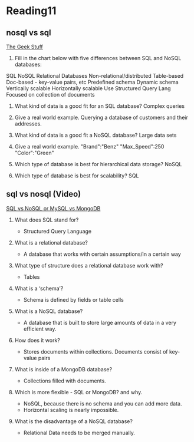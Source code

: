 # Reading11

## nosql vs sql

[The Geek Stuff](https://www.thegeekstuff.com/2014/01/sql-vs-nosql-db/?utm_source=tuicool)
1. Fill in the chart below with five differences between SQL and NoSQL databases:

SQL	                       NoSQL 
Relational Databases       Non-relational/distributed
Table-based                Doc-based - key-value pairs, etc
Predefined schema          Dynamic schema
Vertically scalable        Horizontally scalable
Use Structured Query Lang  Focused on collection of documents
 	 
 	 
1. What kind of data is a good fit for an SQL database?
    Complex queries

2. Give a real world example.
    Querying a database of customers and their addresses.

3. What kind of data is a good fit a NoSQL database?
    Large data sets

4. Give a real world example.
    "Brand":"Benz"
    "Max_Speed":250
    "Color":"Green"

5. Which type of database is best for hierarchical data storage?
    NoSQL

6. Which type of database is best for scalability?
    SQL

## sql vs nosql (Video)

[SQL vs NoSQL or MySQL vs MongoDB](https://www.youtube.com/watch?v=ZS_kXvOeQ5Y)

1. What does SQL stand for?
    - Structured Query Language

2. What is a relational database?
    - A database that works with certain assumptions/in a certain way

3. What type of structure does a relational database work with?
    - Tables

4. What is a ‘schema’?
    - Schema is defined by fields or table cells


5. What is a NoSQL database?
    - A database that is built to store large amounts of data in a very efficient way.

6. How does it work?
    - Stores documents within collections. Documents consist of key-value pairs

7. What is inside of a MongoDB database?
    - Collections filled with documents.

8. Which is more flexible - SQL or MongoDB? and why.
    - NoSQL, because there is no schema and you can add more data.
    - Horizontal scaling is nearly impossible.

9. What is the disadvantage of a NoSQL database?
    - Relational Data needs to be merged manually.